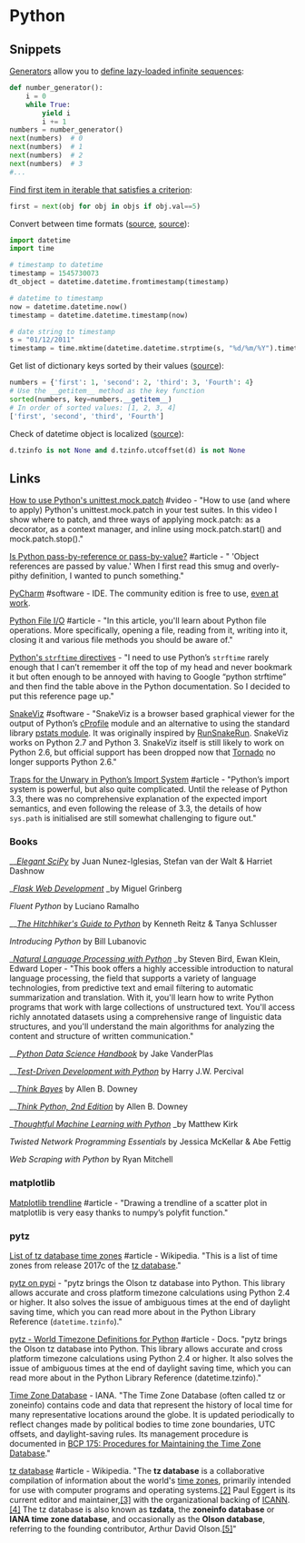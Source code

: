 # Python

## Snippets

[Generators](https://wiki.python.org/moin/Generators) allow you to [define lazy-loaded infinite sequences](https://medium.com/@dawranliou/lazy-codes-infinite-sequences-in-python-and-clojure-80bba720b3a3):

```python
def number_generator():
    i = 0
    while True:
        yield i
        i += 1
numbers = number_generator()
next(numbers)  # 0
next(numbers)  # 1
next(numbers)  # 2
next(numbers)  # 3
#...
```

[Find first item in iterable that satisfies a criterion](https://stackoverflow.com/a/9868665/937377):

```python
first = next(obj for obj in objs if obj.val==5)
```

Convert between time formats ([source](https://stackoverflow.com/questions/9637838/convert-string-date-to-timestamp-in-python/9637908#9637908), [source](https://www.programiz.com/python-programming/datetime/timestamp-datetime)):

```python
import datetime
import time

# timestamp to datetime
timestamp = 1545730073
dt_object = datetime.datetime.fromtimestamp(timestamp)

# datetime to timestamp
now = datetime.datetime.now()
timestamp = datetime.datetime.timestamp(now)

# date string to timestamp
s = "01/12/2011"
timestamp = time.mktime(datetime.datetime.strptime(s, "%d/%m/%Y").timetuple())
```

Get list of dictionary keys sorted by their values ([source](https://www.pythoncentral.io/how-to-sort-python-dictionaries-by-key-or-value/)):

```python
numbers = {'first': 1, 'second': 2, 'third': 3, 'Fourth': 4}
# Use the __getitem__ method as the key function
sorted(numbers, key=numbers.__getitem__)
# In order of sorted values: [1, 2, 3, 4]
['first', 'second', 'third', 'Fourth']
```

Check of datetime object is localized ([source](https://stackoverflow.com/a/27596917/937377)):

```python
d.tzinfo is not None and d.tzinfo.utcoffset(d) is not None
```

## Links

[How to use Python's unittest.mock.patch](https://www.youtube.com/watch?v=WFRljVPHrkE) #video - "How to use (and where to apply) Python's unittest.mock.patch in your test suites. In this video I show where to patch, and three ways of applying mock.patch: as a decorator, as a context manager, and inline using mock.patch.start() and mock.patch.stop()."

[Is Python pass-by-reference or pass-by-value?](https://robertheaton.com/2014/02/09/pythons-pass-by-object-reference-as-explained-by-philip-k-dick/) #article - " 'Object references are passed by value.' When I first read this smug and overly-pithy definition, I wanted to punch something."

[PyCharm](https://www.jetbrains.com/pycharm/?fromMenu) #software - IDE. The community edition is free to use, [even at work](https://blog.jetbrains.com/pycharm/2017/09/pycharm-community-edition-and-professional-edition-explained-licenses-and-more/).

[Python File I/O](https://www.programiz.com/python-programming/file-operation) #article - "In this article, you'll learn about Python file operations. More specifically, opening a file, reading from it, writing into it, closing it and various file methods you should be aware of."

[Python's `strftime` directives](http://strftime.org) - "I need to use Python’s `strftime` rarely enough that I can’t remember it off the top of my head and never bookmark it but often enough to be annoyed with having to Google “python strftime” and then find the table above in the Python documentation. So I decided to put this reference page up."

[SnakeViz](https://jiffyclub.github.io/snakeviz/) #software - "SnakeViz is a browser based graphical viewer for the output of Python’s [cProfile](https://docs.python.org/3/library/profile.html#module-cProfile) module and an alternative to using the standard library [pstats module](https://docs.python.org/3/library/profile.html#module-pstats). It was originally inspired by [RunSnakeRun](http://www.vrplumber.com/programming/runsnakerun/). SnakeViz works on Python 2.7 and Python 3. SnakeViz itself is still likely to work on Python 2.6, but official support has been dropped now that [Tornado](http://www.tornadoweb.org) no longer supports Python 2.6."

[Traps for the Unwary in Python’s Import System](http://python-notes.curiousefficiency.org/en/latest/python\_concepts/import\_traps.html) #article - "Python’s import system is powerful, but also quite complicated. Until the release of Python 3.3, there was no comprehensive explanation of the expected import semantics, and even following the release of 3.3, the details of how `sys.path` is initialised are still somewhat challenging to figure out."

### Books

__[_Elegant SciPy_](https://github.com/elegant-scipy/elegant-scipy) by Juan Nunez-Iglesias, Stefan van der Walt & Harriet Dashnow

__[_Flask Web Development_](https://doc.lagout.org/programmation/python/Flask%20Web%20Development\_%20Developing%20Web%20Applications%20with%20Python%20\[Grinberg%202014-05-18].pdf)_ _by Miguel Grinberg

_Fluent Python_ by Luciano Ramalho

__[_The Hitchhiker's Guide to Python_](https://docs.python-guide.org) by Kenneth Reitz & Tanya Schlusser

_Introducing Python_ by Bill Lubanovic

__[_Natural Language Processing with Python_](https://www.amazon.com/Natural-Language-Processing-Python-Analyzing/dp/0596516495)_ _by Steven Bird, Ewan Klein, Edward Loper - "This book offers a highly accessible introduction to natural language processing, the field that supports a variety of language technologies, from predictive text and email filtering to automatic summarization and translation. With it, you'll learn how to write Python programs that work with large collections of unstructured text. You'll access richly annotated datasets using a comprehensive range of linguistic data structures, and you'll understand the main algorithms for analyzing the content and structure of written communication."

__[_Python Data Science Handbook_](https://jakevdp.github.io/PythonDataScienceHandbook/) by Jake VanderPlas

__[_Test-Driven Development with Python_](https://doc.lagout.org/programmation/python/Test-Driven%20Development%20with%20Python\_%20Obey%20the%20Testing%20Goat\_%20Using%20Django%2c%20Selenium%2c%20and%20JavaScript%20\[Percival%202014-06-29].pdf) by Harry J.W. Percival

__[_Think Bayes_](https://greenteapress.com/wp/think-bayes/) by Allen B. Downey

__[_Think Python, 2nd Edition_](https://greenteapress.com/wp/think-python-2e/) by Allen B. Downey

__[_Thoughtful Machine Learning with Python_](https://www.oreilly.com/library/view/thoughtful-machine-learning/9781491924129/)_ _by Matthew Kirk

_Twisted Network Programming Essentials_ by Jessica McKellar & Abe Fettig

_Web Scraping with Python_ by Ryan Mitchell

### matplotlib

[Matplotlib trendline](http://widu.tumblr.com/post/43624347354/matplotlib-trendline) #article - "Drawing a trendline of a scatter plot in matplotlib is very easy thanks to numpy’s polyfit function."

### pytz

[List of tz database time zones](https://en.wikipedia.org/wiki/List\_of\_tz\_database\_time\_zones) #article - Wikipedia. "This is a list of time zones from release 2017c of the [tz database](https://en.wikipedia.org/wiki/Tz\_database)."

[pytz on pypi](https://pypi.org/project/pytz/) - "pytz brings the Olson tz database into Python. This library allows accurate and cross platform timezone calculations using Python 2.4 or higher. It also solves the issue of ambiguous times at the end of daylight saving time, which you can read more about in the Python Library Reference (`datetime.tzinfo`)."

[pytz - World Timezone Definitions for Python](https://pythonhosted.org/pytz/) #article - Docs. "pytz brings the Olson tz database into Python. This library allows accurate and cross platform timezone calculations using Python 2.4 or higher. It also solves the issue of ambiguous times at the end of daylight saving time, which you can read more about in the Python Library Reference (datetime.tzinfo)."

[Time Zone Database](http://www.iana.org/time-zones) - IANA. "The Time Zone Database (often called tz or zoneinfo) contains code and data that represent the history of local time for many representative locations around the globe. It is updated periodically to reflect changes made by political bodies to time zone boundaries, UTC offsets, and daylight-saving rules. Its management procedure is documented in [BCP 175: Procedures for Maintaining the Time Zone Database](http://www.iana.org/go/rfc6557)."

[tz database](https://en.wikipedia.org/wiki/Tz\_database) #article - Wikipedia. "The **tz database** is a collaborative compilation of information about the world's [time zones](https://en.wikipedia.org/wiki/Time\_zone), primarily intended for use with computer programs and operating systems.[\[2\]](https://en.wikipedia.org/wiki/Tz\_database#cite\_note-2) Paul Eggert is its current editor and maintainer,[\[3\]](https://en.wikipedia.org/wiki/Tz\_database#cite\_note-3) with the organizational backing of [ICANN](https://en.wikipedia.org/wiki/ICANN).[\[4\]](https://en.wikipedia.org/wiki/Tz\_database#cite\_note-:0-4) The tz database is also known as **tzdata**, the **zoneinfo database** or **IANA time zone database**, and occasionally as the **Olson database**, referring to the founding contributor, Arthur David Olson.[\[5\]](https://en.wikipedia.org/wiki/Tz\_database#cite\_note-5)"
